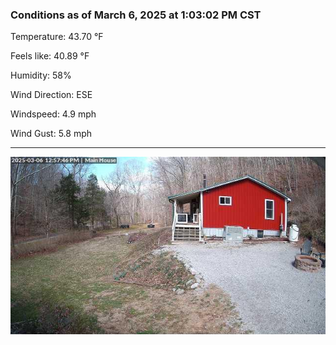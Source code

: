 ### Conditions as of March 6, 2025 at 1:03:02 PM CST 

Temperature: 43.70 &deg;F

Feels like: 40.89 &deg;F

Humidity: 58%

Wind Direction: ESE

Windspeed: 4.9 mph

Wind Gust: 5.8 mph

---

<img src="./images/latest.jpeg"/>

